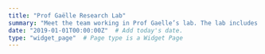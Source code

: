 ```yaml
---
title: "Prof Gaëlle Research Lab"
summary: "Meet the team working in Prof Gaelle’s lab. The lab includes PhD students, a research associate and a postdoctoral fellow currently working on the TORR project and with other research groups within the university, and beyond."
date: "2019-01-01T00:00:00Z"  # Add today's date.
type: "widget_page"  # Page type is a Widget Page
---
```

